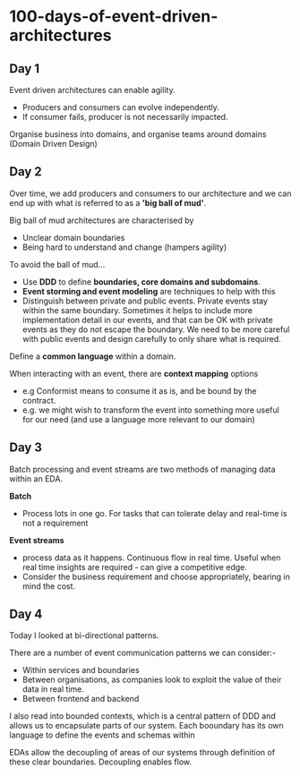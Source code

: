 # 100-days-of-event-driven-architectures

## Day 1 

Event driven architectures can enable agility.
- Producers and consumers can evolve independently.
- If consumer fails, producer is not necessarily impacted.

Organise business into domains, and organise teams around domains (Domain Driven Design)


## Day 2

Over time, we add producers and consumers to our architecture and we can end up with what is referred to as a **'big ball of mud'**.

Big ball of mud architectures are characterised by 
- Unclear domain boundaries
- Being hard to understand and change (hampers agility)

To avoid the ball of mud...
- Use **DDD** to define **boundaries, core domains and subdomains**.
- **Event storming and event modeling** are techniques to help with this
- Distinguish between private and public events. Private events stay within the same boundary. Sometimes it helps to include more implementation detail in our events, and that can be OK with private events as they do not escape the boundary. We need to be more careful with public events and design carefully to only share what is required.

Define a **common language** within a domain.

When interacting with an event, there are **context mapping** options
- e.g Conformist means to consume it as is, and be bound by the contract.
- e.g. we might wish to transform the event into something more useful for our need (and use a language more relevant to our domain)

## Day 3 

Batch processing and event streams are two methods of managing data within an EDA.

**Batch**
- Process lots in one go. For tasks that can tolerate delay and real-time is not a requirement

**Event streams**
- process data as it happens. Continuous flow in real time. Useful when real time insights are required - can give a competitive edge.
- Consider the business requirement and choose appropriately, bearing in mind the cost.

## Day 4

Today I looked at bi-directional patterns.

There are a number of event communication patterns we can consider:-

- Within services and boundaries
- Between organisations, as companies look to exploit the value of their data in real time.
- Between frontend and backend

I also read into bounded contexts, which is a central pattern of DDD and allows us to encapsulate parts of our system. Each booundary has its own language to define the events and schemas within

EDAs allow the decoupling of areas of our systems through definition of these clear boundaries. Decoupling enables flow.




